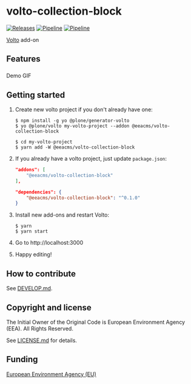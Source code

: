 # volto-collection-block

[![Releases](https://img.shields.io/github/v/release/eea/volto-collection-block)](https://github.com/eea/volto-collection-block/releases)
[![Pipeline](https://ci.eionet.europa.eu/buildStatus/icon?job=volto-addons%2Fvolto-addon-template%2Fmaster&subject=master)](https://ci.eionet.europa.eu/view/Github/job/volto-addons/job/volto-collection-block/job/master/display/redirect)
[![Pipeline](https://ci.eionet.europa.eu/buildStatus/icon?job=volto-addons%2Fvolto-addon-template%2Fdevelop&subject=develop)](https://ci.eionet.europa.eu/view/Github/job/volto-addons/job/volto-collection-block/job/develop/display/redirect)

[Volto](https://github.com/plone/volto) add-on

## Features

###

Demo GIF

## Getting started

1. Create new volto project if you don't already have one:

   ```
   $ npm install -g yo @plone/generator-volto
   $ yo @plone/volto my-volto-project --addon @eeacms/volto-collection-block

   $ cd my-volto-project
   $ yarn add -W @eeacms/volto-collection-block
   ```

1. If you already have a volto project, just update `package.json`:

   ```JSON
   "addons": [
       "@eeacms/volto-collection-block"
   ],

   "dependencies": {
       "@eeacms/volto-collection-block": "^0.1.0"
   }
   ```

1. Install new add-ons and restart Volto:

   ```
   $ yarn
   $ yarn start
   ```

1. Go to http://localhost:3000

1. Happy editing!

## How to contribute

See [DEVELOP.md](https://github.com/eea/volto-collection-block/blob/master/DEVELOP.md).

## Copyright and license

The Initial Owner of the Original Code is European Environment Agency (EEA).
All Rights Reserved.

See [LICENSE.md](https://github.com/eea/volto-collection-block/blob/master/LICENSE.md) for details.

## Funding

[European Environment Agency (EU)](http://eea.europa.eu)
